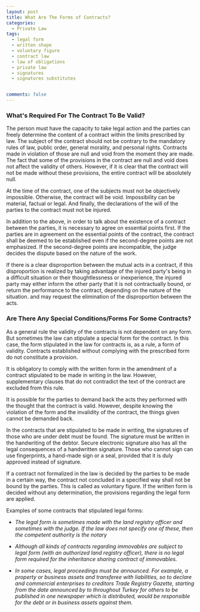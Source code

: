 ```yaml
---
layout: post
title: What Are The Forms of Contracts?
categories: 
  - Private Law
tags:
  - legal form
  - written shape
  - voluntary figure
  - contract law
  - law of obligations
  - private law
  - signatures
  - signatures substitutes


comments: false
---
```


### What's Required For The Contract To Be Valid?

The person must have the capacity to take legal action and the parties can freely determine the content of a contract within the limits prescribed by law. The subject of the contract should not be contrary to the mandatory rules of law, public order, general morality, and personal rights. Contracts made in violation of those are null and void from the moment they are made. The fact that some of the provisions in the contract are null and void does not affect the validity of others. However, if it is clear that the contract will not be made without these provisions, the entire contract will be absolutely null.

At the time of the contract, one of the subjects must not be objectively impossible. Otherwise, the contract will be void. Impossibility can be material, factual or legal. And finally, the declarations of the will of the parties to the contract must not be injured.

In addition to the above, in order to talk about the existence of a contract between the parties, it is necessary to agree on essential points first.  If the parties are in agreement on the essential points of the contract, the contract shall be deemed to be established even if the second-degree points are not emphasized.
If the second-degree points are incompatible, the judge decides the dispute based on the nature of the work.

If there is a clear disproportion between the mutual acts in a contract, if this disproportion is realized by taking advantage of the injured party's being in a difficult situation or their thoughtlessness or inexperience, the injured party may either inform the other party that it is not contractually bound, or return the performance to the contract, depending on the nature of the situation. and may request the elimination of the disproportion between the acts.

### Are There Any Special Conditions/Forms For Some Contracts?

As a general rule the validity of the contracts is not dependent on any form.
But sometimes the law can stipulate a special form for the contract. In this case, the form stipulated in the law for contracts is, as a rule, a form of validity. Contracts established without complying with the prescribed form do not constitute a provision.

It is obligatory to comply with the written form in the amendment of a contract stipulated to be made in writing in the law. However, supplementary clauses that do not contradict the text of the contract are excluded from this rule. 

It is possible for the parties to demand back the acts they performed with the thought that the contract is valid. However, despite knowing the violation of the form and the invalidity of the contract, the things given cannot be demanded back.

In the contracts that are stipulated to be made in writing, the signatures of those who are under debt must be found.
The signature must be written in the handwriting of the debtor. Secure electronic signature also has all the legal consequences of a handwritten signature. Those who cannot sign can use fingerprints, a hand-made sign or a seal, provided that it is duly approved instead of signature.

If a contract not formalized in the law is decided by the parties to be made in a certain way, the contract not concluded in a specified way shall not be bound by the parties. This is called as voluntary figure.
If the written form is decided without any determination, the provisions regarding the legal form are applied.

Examples of some contracts that stipulated legal forms:
* *The legal form is sometimes made with the land registry officer and sometimes with the judge. If the law does not specify one of these, then the competent authority is the notary*

* *Although all kinds of contracts regarding immovables are subject to legal form (with an authorized land registry officer), there is no legal form required for the inheritance sharing contract of immovables.*

* *In some cases, legal proceedings must be announced. For example, a property or business assets and transferee with liabilities, so to declare and commercial enterprises to creditors Trade Registry Gazette, starting from the date announced by to throughout Turkey for others to be published in one newspaper which is distributed, would be responsible for the debt or in business assets against them.*
